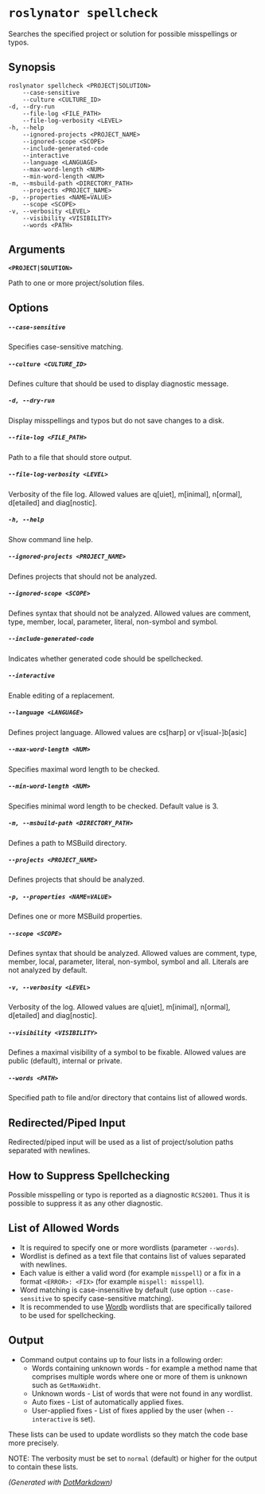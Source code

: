 ﻿---
sidebar_label: spellcheck
---

# `roslynator spellcheck`

Searches the specified project or solution for possible misspellings or typos\.

## Synopsis

```
roslynator spellcheck <PROJECT|SOLUTION>
    --case-sensitive
    --culture <CULTURE_ID>
-d, --dry-run
    --file-log <FILE_PATH>
    --file-log-verbosity <LEVEL>
-h, --help
    --ignored-projects <PROJECT_NAME>
    --ignored-scope <SCOPE>
    --include-generated-code
    --interactive
    --language <LANGUAGE>
    --max-word-length <NUM>
    --min-word-length <NUM>
-m, --msbuild-path <DIRECTORY_PATH>
    --projects <PROJECT_NAME>
-p, --properties <NAME=VALUE>
    --scope <SCOPE>
-v, --verbosity <LEVEL>
    --visibility <VISIBILITY>
    --words <PATH>
```

## Arguments

**`<PROJECT|SOLUTION>`**

Path to one or more project/solution files\.

## Options

##### `--case-sensitive`

Specifies case\-sensitive matching\.

##### `--culture <CULTURE_ID>`

Defines culture that should be used to display diagnostic message\.

##### `-d, --dry-run`

Display misspellings and typos but do not save changes to a disk\.

##### `--file-log <FILE_PATH>`

Path to a file that should store output\.

##### `--file-log-verbosity <LEVEL>`

Verbosity of the file log\. Allowed values are q\[uiet\], m\[inimal\], n\[ormal\], d\[etailed\] and diag\[nostic\]\.

##### `-h, --help`

Show command line help\.

##### `--ignored-projects <PROJECT_NAME>`

Defines projects that should not be analyzed\.

##### `--ignored-scope <SCOPE>`

Defines syntax that should not be analyzed\. Allowed values are comment, type, member, local, parameter, literal, non\-symbol and symbol\.

##### `--include-generated-code`

Indicates whether generated code should be spellchecked\.

##### `--interactive`

Enable editing of a replacement\.

##### `--language <LANGUAGE>`

Defines project language\. Allowed values are cs\[harp\] or v\[isual\-\]b\[asic\]

##### `--max-word-length <NUM>`

Specifies maximal word length to be checked\.

##### `--min-word-length <NUM>`

Specifies minimal word length to be checked\. Default value is 3\.

##### `-m, --msbuild-path <DIRECTORY_PATH>`

Defines a path to MSBuild directory\.

##### `--projects <PROJECT_NAME>`

Defines projects that should be analyzed\.

##### `-p, --properties <NAME=VALUE>`

Defines one or more MSBuild properties\.

##### `--scope <SCOPE>`

Defines syntax that should be analyzed\. Allowed values are comment, type, member, local, parameter, literal, non\-symbol, symbol and all\. Literals are not analyzed by default\.

##### `-v, --verbosity <LEVEL>`

Verbosity of the log\. Allowed values are q\[uiet\], m\[inimal\], n\[ormal\], d\[etailed\] and diag\[nostic\]\.

##### `--visibility <VISIBILITY>`

Defines a  maximal visibility of a symbol to be fixable\. Allowed values are public \(default\), internal or private\.

##### `--words <PATH>`

Specified path to file and/or directory that contains list of allowed words\.

## Redirected/Piped Input

Redirected/piped input will be used as a list of project/solution paths separated with newlines.

## How to Suppress Spellchecking

Possible misspelling or typo is reported as a diagnostic `RCS2001`.
Thus it is possible to suppress it as any other diagnostic. 

## List of Allowed Words

* It is required to specify one or more wordlists (parameter `--words`).
* Wordlist is defined as a text file that contains list of values separated with newlines.
* Each value is either a valid word (for example `misspell`) or a fix in a format `<ERROR>: <FIX>` (for example `mispell: misspell`).
* Word matching is case-insensitive by default (use option `--case-sensitive` to specify case-sensitive matching).
* It is recommended to use [Wordb](https://github.com/JosefPihrt/Wordb/tree/main/data) wordlists that are specifically tailored to be used for spellchecking.

## Output

* Command output contains up to four lists in a following order:
  * Words containing unknown words - for example a method name that comprises multiple words where one or more of them is unknown such as `GetMaxWidht`.
  * Unknown words - List of words that were not found in any wordlist.
  * Auto fixes - List of automatically applied fixes.
  * User-applied fixes - List of fixes applied by the user (when `--interactive` is set).

These lists can be used to update wordlists so they match the code base more precisely.

NOTE: The verbosity must be set to `normal` (default) or higher for the output to contain these lists.

*\(Generated with [DotMarkdown](https://github.com/JosefPihrt/DotMarkdown)\)*